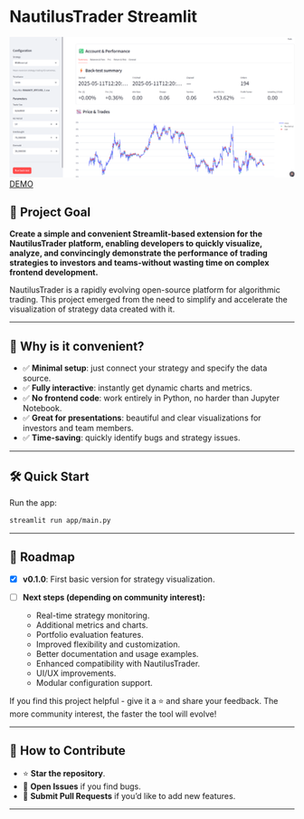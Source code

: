 # NautilusTrader Streamlit
![DEMO](https://github.com/Sergey-1221/nautilus_trader_streamlit/raw/main/image/demo.png)
[DEMO](https://nautilustrader.streamlit.app/)

## 🎯 Project Goal

**Create a simple and convenient Streamlit-based extension for the NautilusTrader platform, enabling developers to quickly visualize, analyze, and convincingly demonstrate the performance of trading strategies to investors and teams-without wasting time on complex frontend development.**

NautilusTrader is a rapidly evolving open-source platform for algorithmic trading. This project emerged from the need to simplify and accelerate the visualization of strategy data created with it.

---

## 🌟 Why is it convenient?

* ✅ **Minimal setup**: just connect your strategy and specify the data source.
* ✅ **Fully interactive**: instantly get dynamic charts and metrics.
* ✅ **No frontend code**: work entirely in Python, no harder than Jupyter Notebook.
* ✅ **Great for presentations**: beautiful and clear visualizations for investors and team members.
* ✅ **Time-saving**: quickly identify bugs and strategy issues.

---

## 🛠️ Quick Start
Run the app:

```bash
streamlit run app/main.py
```

---

## 📌 Roadmap

* [x] **v0.1.0**: First basic version for strategy visualization.
* [ ] **Next steps (depending on community interest):**

  * Real-time strategy monitoring.
  * Additional metrics and charts.
  * Portfolio evaluation features.
  * Improved flexibility and customization.
  * Better documentation and usage examples.
  * Enhanced compatibility with NautilusTrader.
  * UI/UX improvements.
  * Modular configuration support.

If you find this project helpful - give it a ⭐ and share your feedback. The more community interest, the faster the tool will evolve!

---

## 🤝 How to Contribute

* ⭐ **Star the repository**.
* 🐞 **Open Issues** if you find bugs.
* 🚀 **Submit Pull Requests** if you’d like to add new features.

---
